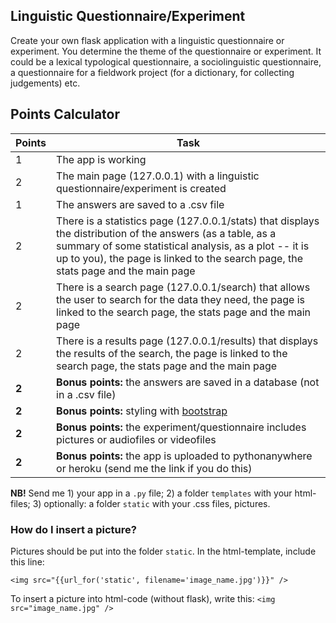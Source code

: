 ## Linguistic Questionnaire/Experiment

Create your own flask application with a linguistic questionnaire or experiment. You determine the theme of the questionnaire or experiment.
It could be a lexical typological questionnaire, a sociolinguistic questionnaire, a questionnaire for a fieldwork project (for a dictionary, for collecting judgements) etc.

## Points Calculator

|Points|Task|
|----|--------|
|1|The app is working|
|2|The main page (127.0.0.1) with a linguistic questionnaire/experiment is created|
|1|The answers are saved to a .csv file|
|2|There is a statistics page (127.0.0.1/stats) that displays the distribution of the answers (as a table, as a summary of some statistical analysis, as a plot -- it is up to you), the page is linked to the search page, the stats page and the main page|
|2|There is a search page (127.0.0.1/search) that allows the user to search for the data they need, the page is linked to the search page, the stats page and the main page|
|2|There is a results page (127.0.0.1/results) that displays the results of the search, the page is linked to the search page, the stats page and the main page|
|**2**|**Bonus points:** the answers are saved in a database (not in a .csv file)|
|**2**|**Bonus points:** styling with [bootstrap](https://www.w3schools.com/booTsTrap/default.asp)|
|**2**|**Bonus points:** the experiment/questionnaire includes pictures or audiofiles or videofiles|
|**2**|**Bonus points:** the app is uploaded to pythonanywhere or heroku (send me the link if you do this)|

**NB!** Send me 1) your app in a `.py` file; 2) a folder `templates` with your html-files; 3) optionally: a folder `static` with your .css files, pictures. 

### How do I insert a picture?

Pictures should be put into the folder `static`. In the html-template, include this line:

   `<img src="{{url_for('static', filename='image_name.jpg')}}" />`
   
To insert a picture into html-code (without flask), write this:
   `<img src="image_name.jpg" />`
